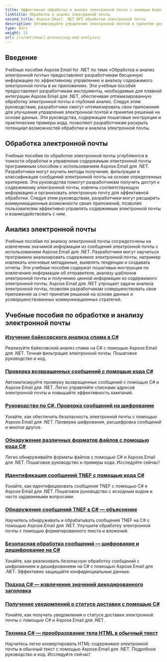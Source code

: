 ```yaml
---
title: Эффективная обработка и анализ электронной почты с помощью Aspose.Email для .NET
linktitle: Обработка и анализ электронной почты
second_title: Aspose.Email .NET API обработки электронной почты
description: Оптимизируйте управление электронной почтой и принятие решений в вашем приложении с помощью руководств Aspose.Email for .NET по оптимизированной обработке электронной почты и глубокому анализу. Научитесь программно извлекать, организовывать и анализировать содержимое электронной почты. Изучите практические примеры улучшения коммуникации и стратегий, основанных на данных.
type: docs
weight: 13
url: /ru/net/email-processing-and-analysis/
---
```


## Введение

Учебные пособия Aspose.Email for .NET по теме «Обработка и анализ электронной почты» предоставляют разработчикам бесценную информацию по эффективному управлению и анализу содержимого электронной почты в их приложениях. Эти учебные пособия предоставляют разработчикам инструменты, необходимые для плавной интеграции Aspose.Email для .NET, обеспечивая оптимизированную обработку электронной почты и глубокий анализ. Следуя этим руководствам, разработчики смогут оптимизировать свои приложения для улучшения управления электронной почтой и принятия решений на основе данных. Эти руководства, содержащие пошаговые инструкции и практические примеры кода, позволяют разработчикам раскрыть потенциал возможностей обработки и анализа электронной почты.

## Обработка электронной почты

Учебные пособия по обработке электронной почты углубляются в тонкости обработки и управления содержимым электронной почты программным способом с использованием Aspose.Email для .NET. Разработчики могут изучить методы получения, фильтрации и классификации сообщений электронной почты на основе определенных критериев. Эти руководства помогут разработчикам получить доступ к содержимому электронной почты, извлечь соответствующую информацию и организовать электронную почту для эффективной обработки. Следуя этим руководствам, разработчики могут расширить коммуникационные возможности своих приложений, позволяя пользователям эффективно управлять содержимым электронной почты и взаимодействовать с ним.

## Анализ электронной почты

Учебные пособия по анализу электронной почты сосредоточены на извлечении значимой информации из сообщений электронной почты с использованием Aspose.Email для .NET. Разработчики могут научиться программно анализировать содержимое электронной почты, например извлекать ключевые метаданные, выявлять тенденции и создавать отчеты. Эти учебные пособия содержат пошаговые инструкции по извлечению информации об отправителе, анализу шаблонов электронной почты и получению ценной информации из содержимого электронной почты. Aspose.Email для .NET упрощает задачи анализа электронной почты, позволяя разработчикам совершенствовать свои приложения за счет принятия решений на основе данных и усовершенствованных коммуникационных стратегий.

## Учебные пособия по обработке и анализу электронной почты
### [Изучение байесовского анализа спама в C#](./exploring-bayesian-spam-analysis-in-csharp/)
Реализуйте байесовский анализ спама на C# с помощью Aspose.Email для .NET. Точная фильтрация электронной почты. Пошаговое руководство и код.
### [Проверка возвращенных сообщений с помощью кода C#](./verifying-bounced-messages-with-csharp-code/)
Автоматизируйте проверку возвращенных сообщений с помощью C# и Aspose.Email для .NET. Легко управляйте списками адресов электронной почты и повышайте эффективность кампаний. 
### [Руководство по C#. Проверка сообщений на шифрование](./csharp-guide-checking-messages-for-encryption/)
Узнайте, как обеспечить безопасность электронной почты с помощью Aspose.Email для .NET. Проверка шифрования, расшифровка сообщений и многое другое.
### [Обнаружение различных форматов файлов с помощью кода C#](./detecting-various-file-formats-using-csharp-code/)
Легко обнаруживайте форматы файлов с помощью C# и Aspose.Email для .NET. Пошаговое руководство и примеры кода. Исследуйте сейчас!
### [Идентификация сообщений TNEF с помощью кода C#](./identifying-tnef-messages-with-csharp-code/)
Узнайте, как идентифицировать сообщения TNEF с помощью C# и Aspose.Email для .NET. Пошаговое руководство с исходным кодом и часто задаваемыми вопросами.
### [Обнаружение сообщений TNEF в C# — объяснение](./tnef-message-detection-in-csharp-explained/)
Научитесь обнаруживать и обрабатывать сообщения TNEF на C# с помощью Aspose.Email для .NET. Улучшите обработку электронной почты с помощью форматированного текста и вложений.
### [Безопасная обработка сообщений — шифрование и дешифрование на C#](./secure-message-handling-encryption-and-decryption-in-csharp/)
Узнайте, как реализовать безопасную обработку сообщений с шифрованием и дешифрованием на C# с помощью Aspose.Email для .NET. Эффективно защищайте конфиденциальные данные.
### [Подход C# — извлечение значений декодированного заголовка](./csharp-approach-extracting-decoded-header-values/)
### [Получение уведомлений о статусе доставки с помощью C#](./retrieving-delivery-status-notifications-with-csharp/)
Узнайте, как получать уведомления о статусе доставки электронной почты с помощью C# и Aspose.Email для .NET.
### [Техника C# — преобразование тела HTML в обычный текст](./csharp-technique-converting-html-body-to-plain-text/)
Научитесь легко конвертировать HTML-содержимое электронной почты в обычный текст с помощью Aspose.Email для .NET. Подробное руководство и код. Исследуйте сейчас!
